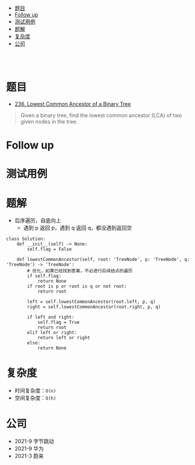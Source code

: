 - [题目](#题目)
- [Follow up](#follow-up)
- [测试用例](#测试用例)
- [题解](#题解)
- [复杂度](#复杂度)
- [公司](#公司)

</br></br>

# 题目
- [236. Lowest Common Ancestor of a Binary Tree](https://leetcode.com/problems/lowest-common-ancestor-of-a-binary-tree/)
> Given a binary tree, find the lowest common ancestor (LCA) of two given nodes in the tree.

# Follow up

# 测试用例

# 题解
- 后序遍历，自底向上
  - 遇到 p 返回 p，遇到 q 返回 q，都没遇到返回空
```
class Solution:
    def __init__(self) -> None:
        self.flag = False

    def lowestCommonAncestor(self, root: 'TreeNode', p: 'TreeNode', q: 'TreeNode') -> 'TreeNode':
        # 优化，如果已经找到答案，不必进行后续结点的遍历
        if self.flag:
            return None
        if root is p or root is q or not root:
            return root

        left = self.lowestCommonAncestor(root.left, p, q)
        right = self.lowestCommonAncestor(root.right, p, q)

        if left and right:
            self.flag = True
            return root
        elif left or right:
            return left or right
        else:
            return None
```

# 复杂度
- 时间复杂度：`O(n)`
- 空间复杂度：`O(h)`

# 公司
- 2021-9 字节跳动
- 2021-9 华为
- 2021-3 蔚来